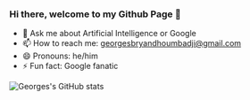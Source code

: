 ### Hi there, welcome to my Github Page 👋

- 💬 Ask me about Artificial Intelligence or Google
- 📫 How to reach me: georgesbryandhoumbadji@gmail.com
- 😄 Pronouns: he/him
- ⚡ Fun fact: Google fanatic 

![Georges's GitHub stats](https://github-readme-stats.vercel.app/api?username=lmoroney&show_icons=true&theme=great-gatsby)
